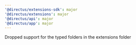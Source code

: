 ```yaml
---
'@directus/extensions-sdk': major
'@directus/extensions': major
'@directus/api': major
'@directus/app': major
---
```


Dropped support for the typed folders in the extensions folder
